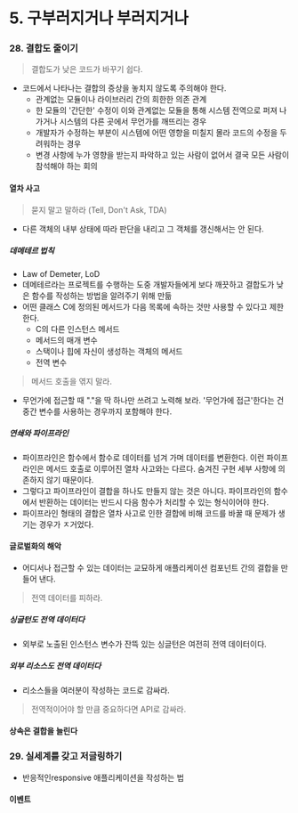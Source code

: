# 5. 구부러지거나 부러지거나

### 28. 결합도 줄이기

> 결합도가 낮은 코드가 바꾸기 쉽다.

- 코드에서 나타나는 결합의 증상을 놓치지 않도록 주의해야 한다.
  - 관계없는 모듈이나 라이브러리 간의 희한한 의존 관계
  - 한 모듈의 '간단한' 수정이 이와 관계없는 모듈을 통해 시스템 전역으로 퍼져 나가거나 시스템의 다른 곳에서 무언가를 깨뜨리는 경우
  - 개발자가 수정하는 부분이 시스템에 어떤 영향을 미칠지 몰라 코드의 수정을 두려워하는 경우
  - 변경 사항에 누가 영향을 받는지 파악하고 있는 사람이 없어서 결국 모든 사람이 참석해야 하는 회의

#### 열차 사고

> 묻지 말고 말하라 (Tell, Don't Ask, TDA)

- 다른 객체의 내부 상태에 따라 판단을 내리고 그 객체를 갱신해서는 안 된다.

##### 데메테르 법칙

- Law of Demeter, LoD
- 데메테르라는 프로젝트를 수행하는 도중 개발자들에게 보다 깨끗하고 결합도가 낮은 함수를 작성하는 방법을 알려주기 위해 만듦
- 어떤 클래스 C에 정의된 메서드가 다음 목록에 속하는 것만 사용할 수 있다고 제한한다.
  - C의 다른 인스턴스 메서드
  - 메서드의 매개 변수
  - 스택이나 힙에 자신이 생성하는 객체의 메서드
  - 전역 변수

> 메서드 호출을 엮지 말라.

- 무언가에 접근할 때 "."을 딱 하나만 쓰려고 노력해 보라. '무언가에 접근'한다는 건 중간 변수를 사용하는 경우까지 포함해야 한다.

##### 연쇄와 파이프라인

- 파이프라인은 함수에서 함수로 데이터를 넘겨 가며 데이터를 변환한다. 이런 파이프라인은 메서드 호출로 이루어진 열차 사고와는 다르다. 숨겨진 구현 세부 사항에 의존하지 않기 때문이다.
- 그렇다고 파이프라인이 결합을 하나도 만들지 않는 것은 아니다. 파이프라인의 함수에서 반환하는 데이터는 반드시 다음 함수가 처리할 수 있는 형식이어야 한다.
- 파이프라인 형태의 결합은 열차 사고로 인한 결합에 비해 코드를 바꿀 때 문제가 생기는 경우가 ㅈ거었다.

#### 글로벌화의 해악

- 어디서나 접근할 수 있는 데이터는 교묘하게 애플리케이션 컴포넌트 간의 결합을 만들어 낸다.

> 전역 데이터를 피하라.

##### 싱글턴도 전역 데이터다

- 외부로 노출된 인스턴스 변수가 잔뜩 있는 싱글턴은 여전히 전역 데이터이다.

##### 외부 리소스도 전역 데이터다

- 리소스들을 여러분이 작성하는 코드로 감싸라.

> 전역적이어야 할 만큼 중요하다면 API로 감싸라.

#### 상속은 결합을 늘린다



### 29. 실세계를 갖고 저글링하기

- 반응적인responsive 애플리케이션을 작성하는 법

#### 이벤트

